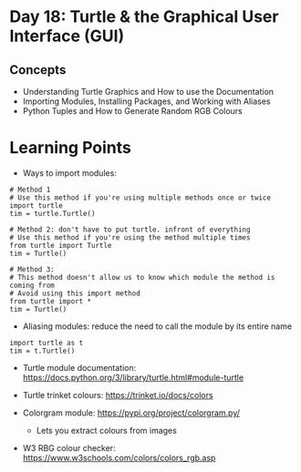 # Day 18: Turtle & the Graphical User Interface (GUI)
## Concepts
* Understanding Turtle Graphics and How to use the Documentation
* Importing Modules, Installing Packages, and Working with Aliases
* Python Tuples and How to Generate Random RGB Colours

# Learning Points
* Ways to import modules:
```
# Method 1
# Use this method if you're using multiple methods once or twice
import turtle
tim = turtle.Turtle()

# Method 2: don't have to put turtle. infront of everything
# Use this method if you're using the method multiple times
from turtle import Turtle
tim = Turtle()

# Method 3: 
# This method doesn't allow us to know which module the method is coming from
# Avoid using this import method
from turtle import *
tim = Turtle()
```
* Aliasing modules: reduce the need to call the module by its entire name
```
import turtle as t
tim = t.Turtle()
```
* Turtle module documentation: https://docs.python.org/3/library/turtle.html#module-turtle
* Turtle trinket colours: https://trinket.io/docs/colors

* Colorgram module: https://pypi.org/project/colorgram.py/
  * Lets you extract colours from images

* W3 RBG colour checker: https://www.w3schools.com/colors/colors_rgb.asp


